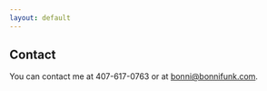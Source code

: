 ```yaml
---
layout: default
---
```


## Contact

You can contact me at 407-617-0763 or at bonni@bonnifunk.com.

